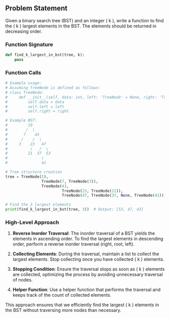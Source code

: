 ## Problem Statement

Given a binary search tree (BST) and an integer \( k \), write a function to find the \( k \) largest elements in the BST. The elements should be returned in decreasing order.

### Function Signature

```python
def find_k_largest_in_bst(tree, k):
    pass
```

### Function Calls

```python
# Example usage:
# Assuming TreeNode is defined as follows:
# class TreeNode:
#     def __init__(self, data: int, left: 'TreeNode' = None, right: 'TreeNode' = None):
#         self.data = data
#         self.left = left
#         self.right = right

# Example BST:
#         19
#        /  \
#       7    43
#      /    /  \
#     3    23   47
#          /   /  \
#         21  37  53
#               \
#               41

# Tree structure creation
tree = TreeNode(19, 
                TreeNode(7, TreeNode(3)),
                TreeNode(43, 
                         TreeNode(23, TreeNode(21)), 
                         TreeNode(47, TreeNode(37, None, TreeNode(41)), TreeNode(53))))

# Find the 3 largest elements
print(find_k_largest_in_bst(tree, 3))  # Output: [53, 47, 43]
```

### High-Level Approach

1. **Reverse Inorder Traversal**: The inorder traversal of a BST yields the elements in ascending order. To find the largest elements in descending order, perform a reverse inorder traversal (right, root, left).

2. **Collecting Elements**: During the traversal, maintain a list to collect the largest elements. Stop collecting once you have collected \( k \) elements.

3. **Stopping Condition**: Ensure the traversal stops as soon as \( k \) elements are collected, optimizing the process by avoiding unnecessary traversal of nodes.

4. **Helper Function**: Use a helper function that performs the traversal and keeps track of the count of collected elements.

This approach ensures that we efficiently find the largest \( k \) elements in the BST without traversing more nodes than necessary.
